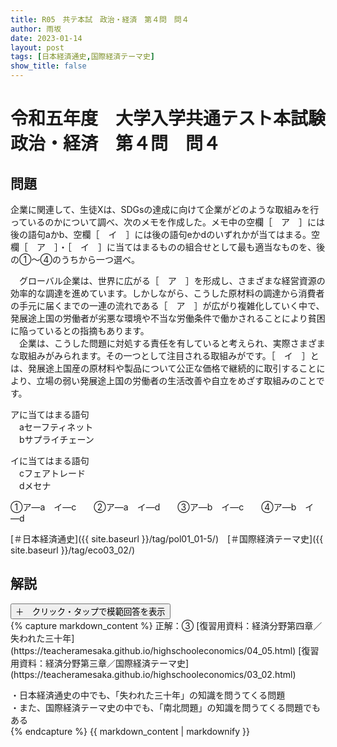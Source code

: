 ```yaml
---
title: R05　共テ本試　政治・経済　第４問　問４
author: 雨坂
date: 2023-01-14
layout: post
tags: [日本経済通史,国際経済テーマ史]
show_title: false
---
```

  
# 令和五年度　大学入学共通テスト本試験　政治・経済　第４問　問４  
  
## 問題  
企業に関連して、生徒Xは、SDGsの達成に向けて企業がどのような取組みを行っているのかについて調べ、次のメモを作成した。メモ中の空欄［　ア　］には後の語句aかb、空欄［　イ　］には後の語句eかdのいずれかが当てはまる。空欄［　ア　］・［　イ　］に当てはまるものの組合せとして最も適当なものを、後の①～④のうちから一つ選べ。  
  
　グローバル企業は、世界に広がる［　ア　］を形成し、さまざまな経営資源の効率的な調達を進めています。しかしながら、こうした原材料の調達から消費者の手元に届くまでの一連の流れである［　ア　］が広がり複雑化していく中で、発展途上国の労働者が劣悪な環境や不当な労働条件で働かされることにより貧困に陥っているとの指摘もあります。  
　企業は、こうした問題に対処する責任を有していると考えられ、実際さまざまな取組みがみられます。その一つとして注目される取組みがです。［　イ　］とは、発展途上国産の原材料や製品について公正な価格で継続的に取引することにより、立場の弱い発展途上国の労働者の生活改善や自立をめざす取組みのことです。  
  
アに当てはまる語句  
　aセーフティネット  
　bサプライチェーン  
  
イに当てはまる語句  
　cフェアトレード  
　dメセナ  
  
①ア―a　イ―c　　②ア―a　イ―d　　③ア―b　イ―c　　④ア―b　イ―d  
  
[＃日本経済通史]({{ site.baseurl }}/tag/pol01_01-5/)　[＃国際経済テーマ史]({{ site.baseurl }}/tag/eco03_02/)  
  
## 解説  
<div class="collapsible">
  <button class="collapsible-button">＋　クリック・タップで模範回答を表示</button>
  <div class="collapsible-content">
    {% capture markdown_content %}
正解：③  
[復習用資料：経済分野第四章／失われた三十年](https://teacheramesaka.github.io/highschooleconomics/04_05.html)  
[復習用資料：経済分野第三章／国際経済テーマ史](https://teacheramesaka.github.io/highschooleconomics/03_02.html)  
  
・日本経済通史の中でも、「失われた三十年」の知識を問うてくる問題  
・また、国際経済テーマ史の中でも、「南北問題」の知識を問うてくる問題でもある  
    {% endcapture %}
    {{ markdown_content | markdownify }}
  </div>
</div>